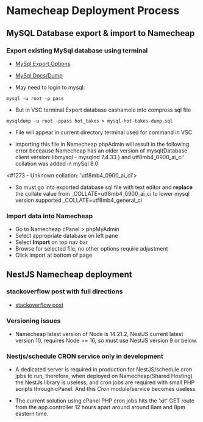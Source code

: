 # Namecheap Deployment Process


## MySQL Database export & import to Namecheap

### Export existing MySql database using terminal

- [MySql Export Options](https://hevodata.com/learn/mysql-export-to-csv/)
- [MySql Docs/Dump](https://dev.mysql.com/doc/refman/8.0/en/mysqldump.html) 

- May need to login to mysql:
```
mysql -u root -p pass
```
- But in VSC terminal Export database cashamole into compress sql file
```
mysqldump -u root -ppass hot_takes > mysql-hot-takes-dump.sql
```

- File will appear in current directory terminal used for command in VSC

- importing this file in Namecheap phpAdmin will result in the following error beceause Namecheap has an older version of mysql(Database client version: libmysql - mysqlnd 7.4.33 ) and utf8mb4_0900_ai_ci' collation was added in mySql 8.0

<#1273 - Unknown collation: 'utf8mb4_0900_ai_ci'>

- So must go into exported database sql file with text editor and **replace** the collate value from _COLLATE=utf8mb4_0900_ai_ci to lower mysql version supported _COLLATE=utf8mb4_general_ci

### Import data into Namecheap
- Go to Namecheap cPanel > phpMyAdmin
- Select appropriate database on left pane
- Select **Import** on top nav bar
- Browse for selected file, no other options require adjustment
- Click import at bottom of page

## NestJS Namecheap deployment

### stackoverflow post with full directions

- [stackoverflow post](https://stackoverflow.com/questions/77768040/deploy-nestjs-server-api-in-namecheap-cpanel)

### Versioning issues
- Namecheap latest version of Node is 14.21.2, NestJS current latest version 10, requires Node >= 16, so must use NestJS version 9 or below.

### Nestjs/schedule CRON service only in development
- A dedicated server is required in production for NestJS/schedule cron jpbs to run, therefore, when deployed on Namecheap(Shared Hosting) the NestJs library is useless, and cron jobs are required with small PHP scripts through cPanel. And this Cron module/service becomes useless.

- The current solution using cPanel PHP cron jobs hits the 'xit' GET route from the app.controller 12 hours apart around around 8am and 8pm eastern time.